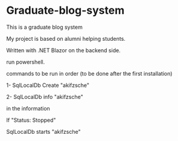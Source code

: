 # Graduate-blog-system
This is a graduate blog system 

My project is based on alumni helping students.

Written with .NET Blazor on the backend side.

run powershell.

commands to be run in order (to be done after the first installation)

1-  SqlLocalDb Create "akifzsche"

2- SqlLocalDb info "akifzsche"

in the information

If "Status: Stopped"

SqlLocalDb starts "akifzsche"
